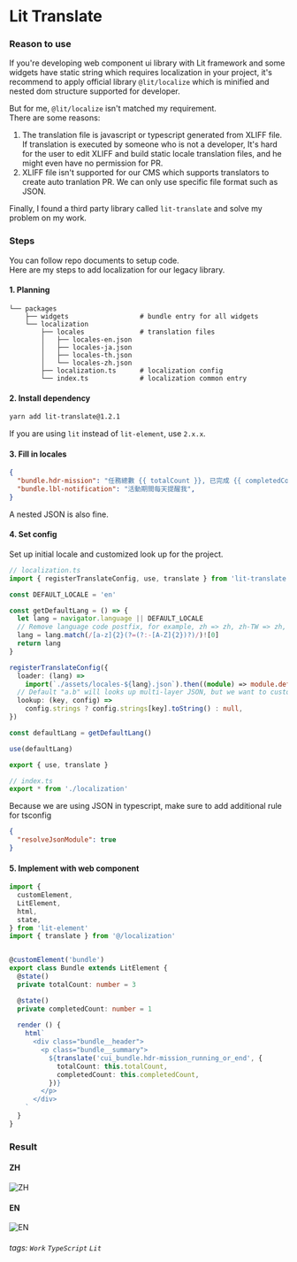 # Lit Translate

### Reason to use

If you're developing web component ui library with Lit framework and some widgets have static string which requires localization in your project, it's recommend to apply official library `@lit/localize` which is minified and nested dom structure supported for developer.

But for me, `@lit/localize` isn't matched my requirement.<br/>
There are some reasons:
1. The translation file is javascript or typescript generated from XLIFF file. If translation is executed by someone who is not a developer, It's hard for the user to edit XLIFF and build static locale translation files, and he might even have no permission for PR.
2. XLIFF file isn't supported for our CMS which supports translators to create auto tranlation PR. We can only use specific file format such as JSON.

Finally, I found a third party library called `lit-translate` and solve my problem on my work. 

### Steps 

You can follow repo documents to setup code.<br/>
Here are my steps to add localization for our legacy library.

#### 1. Planning

```
└── packages
    ├── widgets                  # bundle entry for all widgets
    └── localization
        ├── locales              # translation files
        │   ├── locales-en.json
        │   ├── locales-ja.json
        │   ├── locales-th.json
        │   └── locales-zh.json
        ├── localization.ts      # localization config
        └── index.ts             # localization common entry
```

#### 2. Install dependency

```bash
yarn add lit-translate@1.2.1
```

If you are using `lit` instead of `lit-element`, use `2.x.x`.

#### 3. Fill in locales

```json
{
  "bundle.hdr-mission": "任務總數 {{ totalCount }}, 已完成 {{ completedCount }}",
  "bundle.lbl-notification": "活動期間每天提醒我",
}
```

A nested JSON is also fine.

#### 4. Set config

Set up initial locale and customized look up for the project.

```typescript
// localization.ts
import { registerTranslateConfig, use, translate } from 'lit-translate'

const DEFAULT_LOCALE = 'en'

const getDefaultLang = () => {
  let lang = navigator.language || DEFAULT_LOCALE
  // Remove language code postfix, for example, zh => zh, zh-TW => zh, zh-CN => zh, en => en, en-US => en
  lang = lang.match(/[a-z]{2}(?=(?:-[A-Z]{2})?)/)![0]
  return lang
}

registerTranslateConfig({
  loader: (lang) =>
    import(`./assets/locales-${lang}.json`).then((module) => module.default),
  // Default "a.b" will looks up multi-layer JSON, but we want to customize the behavior to find translation value in one-layer JSON.
  lookup: (key, config) =>
    config.strings ? config.strings[key].toString() : null,
})

const defaultLang = getDefaultLang()

use(defaultLang)

export { use, translate }
```

```typescript
// index.ts
export * from './localization'
```

Because we are using JSON in typescript, make sure to add additional rule for tsconfig

```json
{
  "resolveJsonModule": true
}
```

#### 5. Implement with web component

```typescript
import {
  customElement,
  LitElement,
  html,
  state,
} from 'lit-element'
import { translate } from '@/localization'


@customElement('bundle')
export class Bundle extends LitElement {
  @state()
  private totalCount: number = 3

  @state()
  private completedCount: number = 1
  
  render () {
    html`
      <div class="bundle__header">
        <p class="bundle__summary">
          ${translate('cui_bundle.hdr-mission_running_or_end', {
            totalCount: this.totalCount,
            completedCount: this.completedCount,
          })}
        </p>
      </div>
    `
  }
}
```

### Result

#### ZH
![ZH](https://i.imgur.com/RLM8SrH.png)

#### EN
![EN](https://i.imgur.com/dGLvl8U.png)

###### tags: `Work` `TypeScript` `Lit`